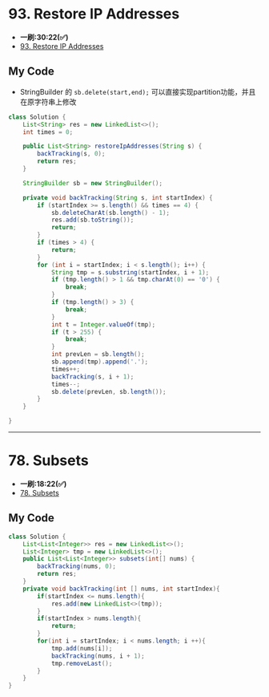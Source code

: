 # 93. Restore IP Addresses
* **一刷:30:22(✅)**
* [93. Restore IP Addresses](https://leetcode.com/problems/restore-ip-addresses/description/)

## My Code
* StringBuilder 的 `sb.delete(start,end);` 可以直接实现partition功能，并且在原字符串上修改
```java
class Solution {
    List<String> res = new LinkedList<>();
    int times = 0;

    public List<String> restoreIpAddresses(String s) {
        backTracking(s, 0);
        return res;
    }

    StringBuilder sb = new StringBuilder();

    private void backTracking(String s, int startIndex) {
        if (startIndex >= s.length() && times == 4) {
            sb.deleteCharAt(sb.length() - 1);
            res.add(sb.toString());
            return;
        }
        if (times > 4) {
            return;
        }
        for (int i = startIndex; i < s.length(); i++) {
            String tmp = s.substring(startIndex, i + 1);
            if (tmp.length() > 1 && tmp.charAt(0) == '0') {
                break;
            }
            if (tmp.length() > 3) {
                break;
            }
            int t = Integer.valueOf(tmp);
            if (t > 255) {
                break;
            }
            int prevLen = sb.length();
            sb.append(tmp).append('.');
            times++;
            backTracking(s, i + 1);
            times--;
            sb.delete(prevLen, sb.length());
        }
    }

}
```
***
# 78. Subsets
* **一刷:18:22(✅)**
* [78. Subsets](https://leetcode.com/problems/subsets/)

## My Code
```java
class Solution {
    List<List<Integer>> res = new LinkedList<>();
    List<Integer> tmp = new LinkedList<>();
    public List<List<Integer>> subsets(int[] nums) {
        backTracking(nums, 0);
        return res;
    }
    private void backTracking(int [] nums, int startIndex){
        if(startIndex <= nums.length){
            res.add(new LinkedList<>(tmp));
        }
        if(startIndex > nums.length){
            return;
        }
        for(int i = startIndex; i < nums.length; i ++){
            tmp.add(nums[i]);
            backTracking(nums, i + 1);
            tmp.removeLast();
        }
    }
}
```